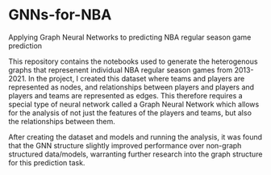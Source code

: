 # GNNs-for-NBA
Applying Graph Neural Networks to predicting NBA regular season game prediction

This repository contains the notebooks used to generate the heterogenous graphs that represenent individual NBA regular season games from 2013-2021. In the project, I created this dataset where teams and players are represented as nodes, and relationships between players and players and players and teams are represented as edges. This therefore requires a special type of neural network called a Graph Neural Network which allows for the analysis of not just the features of the players and teams, but also the relationships between them. 

After creating the dataset and models and running the analysis, it was found that the GNN structure slightly improved performance over non-graph structured data/models, warranting further research into the graph structure for this prediction task. 
